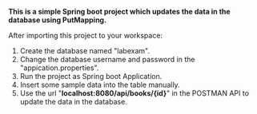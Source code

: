 **This is a simple Spring boot project which updates the data in the database using PutMapping.**

After importing this project to your workspace:
1. Create the database named "labexam".
2. Change the database username and password in the "appication.properties".
3. Run the project as Spring boot Application.
4. Insert some sample data into the table manually.
5. Use the url "**localhost:8080/api/books/{id}**" in the POSTMAN API to update the data in the database.
    
